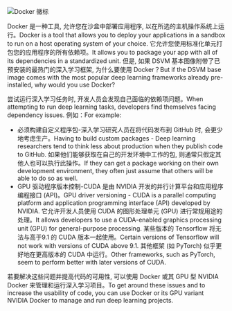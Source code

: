 ![Docker 徽标](../media/3-image1.PNG)

<span data-ttu-id="51d54-102">Docker 是一种工具, 允许您在沙盒中部署应用程序, 以在所选的主机操作系统上运行。</span><span class="sxs-lookup"><span data-stu-id="51d54-102">Docker is a tool that allows you to deploy your applications in a sandbox to run on a host operating system of your choice.</span></span> <span data-ttu-id="51d54-103">它允许您使用标准化单元打包您的应用程序的所有依赖项。</span><span class="sxs-lookup"><span data-stu-id="51d54-103">It allows you to package your app with all of its dependencies in a standardized unit.</span></span> <span data-ttu-id="51d54-104">但是, 如果 DSVM 基本图像附带了已预安装的最热门的深入学习框架, 为什么要使用 Docker？</span><span class="sxs-lookup"><span data-stu-id="51d54-104">But if the DSVM base image comes with the most popular deep learning frameworks already pre-installed, why would you use Docker?</span></span>

<span data-ttu-id="51d54-105">尝试运行深入学习任务时, 开发人员会发现自己面临的依赖项问题。</span><span class="sxs-lookup"><span data-stu-id="51d54-105">When attempting to run deep learning tasks, developers find themselves facing dependency issues.</span></span> <span data-ttu-id="51d54-106">例如：</span><span class="sxs-lookup"><span data-stu-id="51d54-106">For example:</span></span> 

- <span data-ttu-id="51d54-107">必须构建自定义程序包-深入学习研究人员在将代码发布到 GitHub 时, 会更少地考虑生产。</span><span class="sxs-lookup"><span data-stu-id="51d54-107">Having to build custom packages - Deep learning researchers tend to think less about production when they publish code to GitHub.</span></span> <span data-ttu-id="51d54-108">如果他们能够获取在自己的开发环境中工作的包, 则通常只假定其他人也可以执行此操作。</span><span class="sxs-lookup"><span data-stu-id="51d54-108">If they can get a package working on their own development environment, they often just assume that others will be able to do so as well.</span></span>
- <span data-ttu-id="51d54-109">GPU 驱动程序版本控制-CUDA 是由 NVIDIA 开发的并行计算平台和应用程序编程接口 (API)。</span><span class="sxs-lookup"><span data-stu-id="51d54-109">GPU driver versioning - CUDA is a parallel computing platform and application programming interface (API) developed by NVIDIA.</span></span> <span data-ttu-id="51d54-110">它允许开发人员使用 CUDA 的图形处理单元 (GPU) 进行常规用途的处理。</span><span class="sxs-lookup"><span data-stu-id="51d54-110">It allows developers to use a CUDA-enabled graphics processing unit (GPU) for general-purpose processing.</span></span> <span data-ttu-id="51d54-111">某些版本的 Tensorflow 将无法与高于9.1 的 CUDA 版本一起使用。</span><span class="sxs-lookup"><span data-stu-id="51d54-111">Certain versions of Tensorflow will not work with versions of CUDA above 9.1.</span></span> <span data-ttu-id="51d54-112">其他框架 (如 PyTorch) 似乎更好地在更高版本的 CUDA 中运行。</span><span class="sxs-lookup"><span data-stu-id="51d54-112">Other frameworks, such as PyTorch, seem to perform better with later versions of CUDA.</span></span>

<span data-ttu-id="51d54-113">若要解决这些问题并提高代码的可用性, 可以使用 Docker 或其 GPU 型 NVIDIA Docker 来管理和运行深入学习项目。</span><span class="sxs-lookup"><span data-stu-id="51d54-113">To get around these issues and to increase the usability of code, you can use Docker or its GPU variant NVIDIA Docker to manage and run deep learning projects.</span></span> 

<!--Quiz 
What is CUDA? 
What versioning issues do deep learning engineers deal with? -->